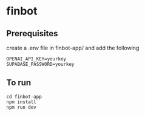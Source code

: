 # finbot

## Prerequisites
create a .env file in finbot-app/ and add the following
```
OPENAI_API_KEY=yourkey
SUPABASE_PASSWORD=yourkey
```

## To run

```
cd finbot-app
npm install
npm run dev
```
